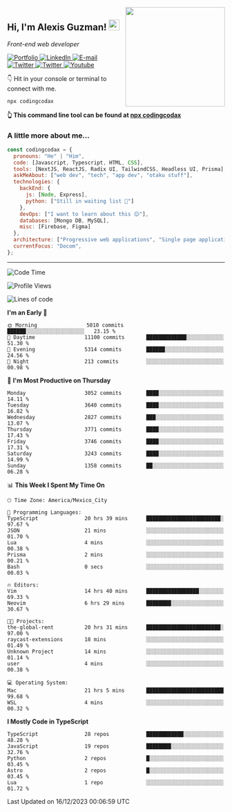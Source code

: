 <img align='right' src="https://media.giphy.com/media/M9gbBd9nbDrOTu1Mqx/giphy.gif" width="230">
<h2>Hi, I'm Alexis Guzman! <img src="https://media.giphy.com/media/hvRJCLFzcasrR4ia7z/giphy.gif" width="25px"></h2>
<p><em>Front-end web developer</em></p>

<p>
  <a href='https://www.codingcodax.dev' target='_blank'>
    <img alt='Portfolio' src='https://img.shields.io/badge/Portfolio-black?logo=vercel&style=flat-square'>
  </a>
  <a href='https://linkedin.com/in/codingcodax' target='_blank'>
    <img alt='LinkedIn' src='https://img.shields.io/badge/LinkedIn-black?logo=LinkedIn&style=flat-square'>
  </a>
  <a href='mailto:codingcodax@gmail.com' target='_blank'>
    <img alt='E-mail' src='https://img.shields.io/badge/Email-black?logo=Gmail&style=flat-square'>
  </a>
  <a href='https://twitter.com/codingcodax' target='_blank'>
    <img alt='Twitter' src='https://img.shields.io/badge/Twitter-black?logo=Twitter&style=flat-square'>
  </a>
  <a href='https://www.instagram.com/codingcodax' target='_blank'>
    <img alt='Twitter' src='https://img.shields.io/badge/Instagram-black?logo=Instagram&style=flat-square'>
  </a>
  <a href='https://www.youtube.com/@codingcodax' target='_blank'>
    <img alt='Youtube' src='https://img.shields.io/badge/YouTube-black?logo=Youtube&style=flat-square'>
  </a>
</p>

👇 Hit in your console or terminal to connect with me.

```bash
npx codingcodax
```
**👆 This command line tool can be found at [npx codingcodax](https://github.com/codingcodax/npx-codingcodax)**

<h3>A little more about me...</h3>

```javascript
const codingcodax = {
  pronouns: "He" | "Him",
  code: [Javascript, Typescript, HTML, CSS],
  tools: [NextJS, ReactJS, Radix UI, TailwindCSS, Headless UI, Prisma],
  askMeAbout: ["web dev", "tech", "app dev", "otaku stuff"],
  technologies: {
    backEnd: {
      js: [Node, Express],
      python: ["Still in waiting list 🥲"]
    },
    devOps: ["I want to learn about this 😊"],
    databases: [Mongo DB, MySQL],
    misc: [Firebase, Figma]
  },
  architecture: ["Progressive web applications", "Single page applications"],
  currentFocus: "Docom",
};
```

---

<!--START_SECTION:waka-->
![Code Time](http://img.shields.io/badge/Code%20Time-2%2C028%20hrs%2015%20mins-blue)

![Profile Views](http://img.shields.io/badge/Profile%20Views-0-blue)

![Lines of code](https://img.shields.io/badge/From%20Hello%20World%20I%27ve%20Written-9.4%20million%20lines%20of%20code-blue)

**I'm an Early 🐤** 

```text
🌞 Morning                5010 commits        ██████░░░░░░░░░░░░░░░░░░░   23.15 % 
🌆 Daytime                11100 commits       █████████████░░░░░░░░░░░░   51.30 % 
🌃 Evening                5314 commits        ██████░░░░░░░░░░░░░░░░░░░   24.56 % 
🌙 Night                  213 commits         ░░░░░░░░░░░░░░░░░░░░░░░░░   00.98 % 
```
📅 **I'm Most Productive on Thursday** 

```text
Monday                   3052 commits        ████░░░░░░░░░░░░░░░░░░░░░   14.11 % 
Tuesday                  3640 commits        ████░░░░░░░░░░░░░░░░░░░░░   16.82 % 
Wednesday                2827 commits        ███░░░░░░░░░░░░░░░░░░░░░░   13.07 % 
Thursday                 3771 commits        ████░░░░░░░░░░░░░░░░░░░░░   17.43 % 
Friday                   3746 commits        ████░░░░░░░░░░░░░░░░░░░░░   17.31 % 
Saturday                 3243 commits        ████░░░░░░░░░░░░░░░░░░░░░   14.99 % 
Sunday                   1358 commits        ██░░░░░░░░░░░░░░░░░░░░░░░   06.28 % 
```


📊 **This Week I Spent My Time On** 

```text
🕑︎ Time Zone: America/Mexico_City

💬 Programming Languages: 
TypeScript               20 hrs 39 mins      ████████████████████████░   97.67 % 
JSON                     21 mins             ░░░░░░░░░░░░░░░░░░░░░░░░░   01.70 % 
Lua                      4 mins              ░░░░░░░░░░░░░░░░░░░░░░░░░   00.38 % 
Prisma                   2 mins              ░░░░░░░░░░░░░░░░░░░░░░░░░   00.21 % 
Bash                     0 secs              ░░░░░░░░░░░░░░░░░░░░░░░░░   00.03 % 

🔥 Editors: 
Vim                      14 hrs 40 mins      █████████████████░░░░░░░░   69.33 % 
Neovim                   6 hrs 29 mins       ████████░░░░░░░░░░░░░░░░░   30.67 % 

🐱‍💻 Projects: 
the-global-rent          20 hrs 31 mins      ████████████████████████░   97.00 % 
raycast-extensions       18 mins             ░░░░░░░░░░░░░░░░░░░░░░░░░   01.49 % 
Unknown Project          14 mins             ░░░░░░░░░░░░░░░░░░░░░░░░░   01.14 % 
user                     4 mins              ░░░░░░░░░░░░░░░░░░░░░░░░░   00.38 % 

💻 Operating System: 
Mac                      21 hrs 5 mins       █████████████████████████   99.68 % 
WSL                      4 mins              ░░░░░░░░░░░░░░░░░░░░░░░░░   00.32 % 
```

**I Mostly Code in TypeScript** 

```text
TypeScript               28 repos            ████████████░░░░░░░░░░░░░   48.28 % 
JavaScript               19 repos            ████████░░░░░░░░░░░░░░░░░   32.76 % 
Python                   2 repos             █░░░░░░░░░░░░░░░░░░░░░░░░   03.45 % 
Astro                    2 repos             █░░░░░░░░░░░░░░░░░░░░░░░░   03.45 % 
Lua                      1 repo              ░░░░░░░░░░░░░░░░░░░░░░░░░   01.72 % 
```




 Last Updated on 16/12/2023 00:06:59 UTC
<!--END_SECTION:waka-->
